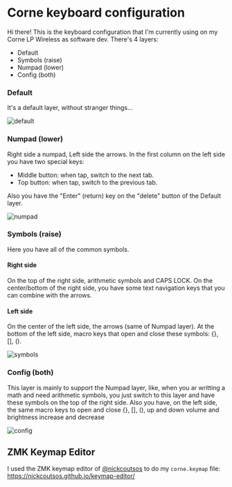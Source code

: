 # Corne keyboard configuration
Hi there! This is the keyboard configuration that I'm currently using on my Corne LP Wireless as software dev.
There's 4 layers:
- Default
- Symbols (raise)
- Numpad (lower)
- Config (both)
### Default
It's a default layer, without stranger things...

![default](https://github.com/user-attachments/assets/270e8ec5-94a3-4b5f-9016-d05a56713aba)

### Numpad (lower)

Right side a numpad, Left side the arrows.
In the first column on the left side you have two special keys:
- Middle button: when tap, switch to the next tab.
- Top button: when tap, switch to the previous tab.

Also you have the "Enter" (return) key on the "delete" button of the Default layer.

![numpad](https://github.com/user-attachments/assets/c82607da-0d17-4278-bdc6-65fd7eaecbe7)

### Symbols (raise)

Here you have all of the common symbols.

#### Right side

On the top of the right side, arithmetic symbols and CAPS LOCK.
On the center/bottom of the right side, you have some text navigation keys that you can combine with the arrows.

#### Left side

On the center of the left side, the arrows (same of Numpad layer).
At the bottom of the left side, macro keys that open and close these symbols: {}, [], ().

![symbols](https://github.com/user-attachments/assets/67d6378c-1153-43c5-a78e-bca4ba3dab83)

### Config (both)

This layer is mainly to support the Numpad layer, like, when you ar writting a math and need arithmetic symbols, you just switch to this layer and have these symbols on the top of the right side.
Also you have, on the left side, the same macro keys to open and close {}, [], (), up and down volume and brightness increase and decrease

![config](https://github.com/user-attachments/assets/70204661-a256-4524-9821-2ce6704deda9)

## ZMK Keymap Editor
I used the ZMK keymap editor of [@nickcoutsos](https://github.com/nickcoutsos/keymap-editor) to do my `corne.keymap` file: https://nickcoutsos.github.io/keymap-editor/
